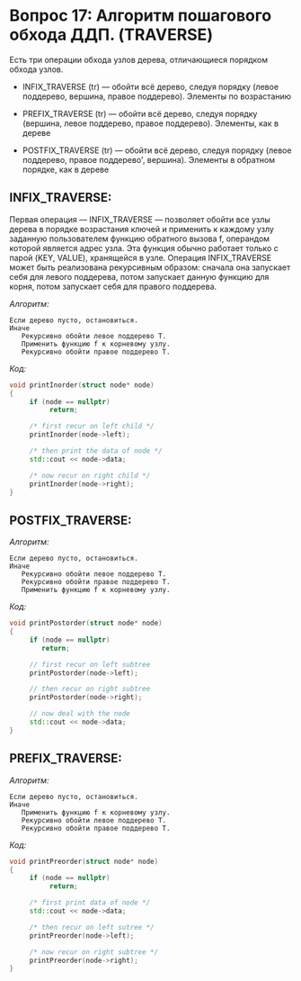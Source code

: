 # Вопрос 17: Алгоритм пошагового обхода ДДП. (TRAVERSE)

Есть три операции обхода узлов дерева, отличающиеся порядком обхода узлов.

* INFIX_TRAVERSE (tr) — обойти всё дерево, следуя порядку (левое поддерево, вершина, правое поддерево). Элементы по возрастанию

* PREFIX_TRAVERSE (tr) — обойти всё дерево, следуя порядку (вершина, левое поддерево, правое поддерево). Элементы, как в дереве

* POSTFIX_TRAVERSE (tr) — обойти всё дерево, следуя порядку (левое поддерево, правое поддерево', вершина). Элементы в обратном порядке, как в дереве

## INFIX_TRAVERSE:

Первая операция — INFIX_TRAVERSE — позволяет обойти все узлы дерева в порядке возрастания ключей и применить к каждому узлу заданную пользователем функцию обратного вызова f, операндом которой является адрес узла. Эта функция обычно работает только с парой (KEY, VALUE), хранящейся в узле. Операция INFIX_TRAVERSE может быть реализована рекурсивным образом: сначала она запускает себя для левого поддерева, потом запускает данную функцию для корня, потом запускает себя для правого поддерева.

*Алгоритм:*
```
Если дерево пусто, остановиться.
Иначе
   Рекурсивно обойти левое поддерево Т.
   Применить функцию f к корневому узлу.
   Рекурсивно обойти правое поддерево Т.
```

*Код:*

```cpp
void printInorder(struct node* node)
{
     if (node == nullptr)
          return;

     /* first recur on left child */
     printInorder(node->left);

     /* then print the data of node */
     std::cout << node->data;

     /* now recur on right child */
     printInorder(node->right);
}
```

## POSTFIX_TRAVERSE:

*Алгоритм:*
```
Если дерево пусто, остановиться.
Иначе
   Рекурсивно обойти левое поддерево Т.
   Рекурсивно обойти правое поддерево Т.
   Применить функцию f к корневому узлу.
```

*Код:*

```cpp
void printPostorder(struct node* node)
{
     if (node == nullptr)
        return;

     // first recur on left subtree
     printPostorder(node->left);

     // then recur on right subtree
     printPostorder(node->right);

     // now deal with the node
     std::cout << node->data;
}
```

## PREFIX_TRAVERSE:

*Алгоритм:*
```
Если дерево пусто, остановиться.
Иначе
   Применить функцию f к корневому узлу.
   Рекурсивно обойти левое поддерево Т.
   Рекурсивно обойти правое поддерево Т.
```

*Код:*

```cpp
void printPreorder(struct node* node)
{
     if (node == nullptr)
          return;

     /* first print data of node */
     std::cout << node->data;

     /* then recur on left sutree */
     printPreorder(node->left);

     /* now recur on right subtree */
     printPreorder(node->right);
}
```
